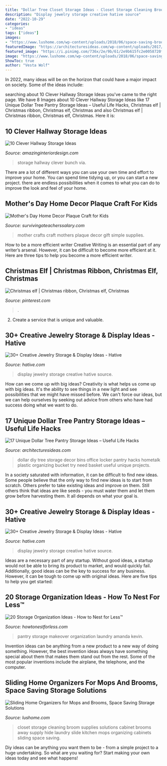 ```yaml
---
title: "Dollar Tree Closet Storage Ideas - Closet Storage Cleaning Broom Supplies Solutions Cabinet Brooms Away Supply Hide Laundry Slide Kitchen Mops Organizing Cabinets Sliding Space Saving"
description: "Display jewelry storage creative hative source"
date: "2022-10-29"
categories:
- "ideas"
tags: ["ideas"]
images:
- "https://www.lushome.com/wp-content/uploads/2018/06/space-saving-broom-storage-solutions-4.jpg"
featuredImage: "https://architecturesideas.com/wp-content/uploads/2017/09/6-9.jpg"
featured_image: "https://i.pinimg.com/736x/2e/9b/61/2e9b615fc2e0058720f0a523d8cc6242.jpg"
image: "https://www.lushome.com/wp-content/uploads/2018/06/space-saving-broom-storage-solutions-4.jpg"
ShowToc: true
author: "Vesta Wolf"
---
```



In 2022, many ideas will be on the horizon that could have a major impact on society. Some of the ideas include: 

	

		
searching about 10 Clever Hallway Storage Ideas you've came to the right page. We have 8 Images about 10 Clever Hallway Storage Ideas like 17 Unique Dollar Tree Pantry Storage Ideas – Useful Life Hacks, Christmas elf | Christmas ribbon, Christmas elf, Christmas and also Christmas elf | Christmas ribbon, Christmas elf, Christmas. Here it is:
		
    
## 10 Clever Hallway Storage Ideas

<img loading=lazy src="http://www.amazinginteriordesign.com/wp-content/uploads/2017/09/Hallway-Storage-Ideas-5.jpg" onerror="this.onerror=null;this.src='https://tse4.mm.bing.net/th?id=OIP.YS4eJhsXLzom7ujMys89WgHaK0&amp;pid=15.1';" alt="10 Clever Hallway Storage Ideas">

_Source: amazinginteriordesign.com_

>storage hallway clever bunch via. 

	

There are a lot of different ways you can use your own time and effort to improve your home. You can spend time tidying up, or you can start a new project. there are endless possibilities when it comes to what you can do to improve the look and feel of your home.

    
## Mother&#039;s Day Home Decor Plaque Craft For Kids

<img loading=lazy src="https://www.survivingateacherssalary.com/wp-content/uploads/2014/04/image664.jpeg" onerror="this.onerror=null;this.src='https://tse3.mm.bing.net/th?id=OIP.jXtADtbIUGCmmZUdzCVv1wHaJ4&amp;pid=15.1';" alt="Mother&#039;s Day Home Decor Plaque Craft for Kids">

_Source: survivingateacherssalary.com_

>mother crafts craft mothers plaque decor gift simple supplies. 

	

How to be a more efficient writer
Creative Writing is an essential part of any writer’s arsenal. However, it can be difficult to become more efficient at it. Here are three tips to help you become a more efficient writer.

    
## Christmas Elf | Christmas Ribbon, Christmas Elf, Christmas

<img loading=lazy src="https://i.pinimg.com/736x/2e/9b/61/2e9b615fc2e0058720f0a523d8cc6242.jpg" onerror="this.onerror=null;this.src='https://tse3.mm.bing.net/th?id=OIP.Pp68NS7AYG7dV3elsZQkJgHaJ3&amp;pid=15.1';" alt="Christmas elf | Christmas ribbon, Christmas elf, Christmas">

_Source: pinterest.com_

>. 

	

2. Create a service that is unique and valuable.

    
## 30+ Creative Jewelry Storage &amp; Display Ideas - Hative

<img loading=lazy src="https://hative.com/wp-content/uploads/2015/01/jewelry-storage-display-ideas/22-jewelry-storage-display-ideas.jpg" onerror="this.onerror=null;this.src='https://tse1.mm.bing.net/th?id=OIP.QTYojMsHxAUaXdXwJ7jSrwHaLK&amp;pid=15.1';" alt="30+ Creative Jewelry Storage &amp; Display Ideas - Hative">

_Source: hative.com_

>display jewelry storage creative hative source. 

	

How can we come up with big ideas?
Creativity is what helps us come up with big ideas. It's the ability to see things in a new light and see possibilities that we might have missed before. We can't force our ideas, but we can help ourselves by seeking out advice from others who have had success doing what we want to do.

    
## 17 Unique Dollar Tree Pantry Storage Ideas – Useful Life Hacks

<img loading=lazy src="https://architecturesideas.com/wp-content/uploads/2017/09/6-9.jpg" onerror="this.onerror=null;this.src='https://tse3.mm.bing.net/th?id=OIP.Dhy9k6WLj_wnTXpzk4hb7AHaE7&amp;pid=15.1';" alt="17 Unique Dollar Tree Pantry Storage Ideas – Useful Life Hacks">

_Source: architecturesideas.com_

>dollar diy tree storage decor bins office locker pantry hacks hometalk plastic organizing bucket try need basket useful unique projects. 

	

In a society saturated with information, it can be difficult to find new ideas. Some people believe that the only way to find new ideas is to start from scratch. Others prefer to take existing ideas and improve on them. Still others think that ideas are like seeds - you must water them and let them grow before harvesting them. It all depends on what your goal is.

    
## 30+ Creative Jewelry Storage &amp; Display Ideas - Hative

<img loading=lazy src="https://hative.com/wp-content/uploads/2015/01/jewelry-storage-display-ideas/23-jewelry-storage-display-ideas.jpg" onerror="this.onerror=null;this.src='https://tse4.mm.bing.net/th?id=OIP.LPKGC8hr1pSww3KTs6GAxwHaL7&amp;pid=15.1';" alt="30+ Creative Jewelry Storage &amp; Display Ideas - Hative">

_Source: hative.com_

>display jewelry storage creative hative source. 

	

Ideas are a necessary part of any startup. Without good ideas, a startup would not be able to bring its product to market, and would quickly fail. Additionally, good ideas can be the key to success for any business. However, it can be tough to come up with original ideas. Here are five tips to help you get started: 

    
## 20 Storage Organization Ideas - How To Nest For Less™

<img loading=lazy src="http://howtonestforless.com/wp-content/uploads/2015/12/laundry-room-pantry-makeover-before-after-photos-05.jpg" onerror="this.onerror=null;this.src='https://tse1.mm.bing.net/th?id=OIP.L4W2kH_xkc3lqKvWgtj5CAHaLH&amp;pid=15.1';" alt="20 Storage Organization Ideas - How to Nest for Less™">

_Source: howtonestforless.com_

>pantry storage makeover organization laundry amanda kevin. 

	

Invention ideas can be anything from a new product to a new way of doing something. However, the best invention ideas always have something special about them that makes them stand out from the rest. Some of the most popular inventions include the airplane, the telephone, and the computer.

    
## Sliding Home Organizers For Mops And Brooms, Space Saving Storage Solutions

<img loading=lazy src="https://www.lushome.com/wp-content/uploads/2018/06/space-saving-broom-storage-solutions-4.jpg" onerror="this.onerror=null;this.src='https://tse4.mm.bing.net/th?id=OIP.PCHwzQFy8nn2IyVTQYVkJAAAAA&amp;pid=15.1';" alt="Sliding Home Organizers for Mops and Brooms, Space Saving Storage Solutions">

_Source: lushome.com_

>closet storage cleaning broom supplies solutions cabinet brooms away supply hide laundry slide kitchen mops organizing cabinets sliding space saving. 

	

Diy ideas can be anything you want them to be - from a simple project to a huge undertaking. So what are you waiting for? Start making your own ideas today and see what happens!

